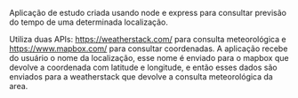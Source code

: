 Aplicação de estudo criada usando node e express para consultar previsão do tempo de uma determinada localização.

Utiliza duas APIs: https://weatherstack.com/ para consulta meteorológica e https://www.mapbox.com/ para consultar coordenadas. A aplicação recebe do usuário o nome da localização,
esse nome é enviado para o mapbox que devolve a coordenada com latitude e longitude, e então esses dados são enviados para a weatherstack que devolve a consulta meteorológica da area.
